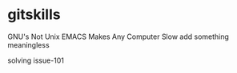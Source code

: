# gitskills
GNU's Not Unix
EMACS Makes Any Computer Slow
add something meaningless

solving issue-101


